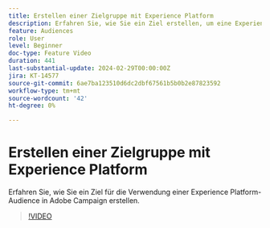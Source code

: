 ```yaml
---
title: Erstellen einer Zielgruppe mit Experience Platform
description: Erfahren Sie, wie Sie ein Ziel erstellen, um eine Experience Platform-Zielgruppe Adobe Campaign zuzuordnen.
feature: Audiences
role: User
level: Beginner
doc-type: Feature Video
duration: 441
last-substantial-update: 2024-02-29T00:00:00Z
jira: KT-14577
source-git-commit: 6ae7ba123510d6dc2dbf67561b5b0b2e87823592
workflow-type: tm+mt
source-wordcount: '42'
ht-degree: 0%

---
```



# Erstellen einer Zielgruppe mit Experience Platform

Erfahren Sie, wie Sie ein Ziel für die Verwendung einer Experience Platform-Audience in Adobe Campaign erstellen.

>[!VIDEO](https://video.tv.adobe.com/v/3427635/?learn=on)
